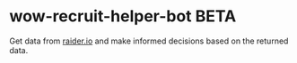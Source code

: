 # wow-recruit-helper-bot BETA

Get data from [raider.io](https://raider.io/api) and make informed decisions based on the returned data.